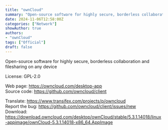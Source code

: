 ```yaml
---
title: "ownCloud"
summary: "Open-source software for highly secure, borderless collaboration and filesharing on any device"
date: 2024-11-06T12:58:00Z
categories: ["Network"]
showAuthor: true
authors:
- "ownCloud"
tags: ["Official"]
draft: false
---
```


Open-source software for highly secure, borderless collaboration and filesharing on any device

License: GPL-2.0

Web page: <https://owncloud.com/desktop-app>  
Source code: <https://github.com/owncloud/client>

Translate: <https://www.transifex.com/projects/p/owncloud>  
Report the bug: <https://github.com/owncloud/client/issues/new>  
Download: <https://download.owncloud.com/desktop/ownCloud/stable/5.3.1.14018/linux-appimage/ownCloud-5.3.1.14018-x86_64.AppImage>
